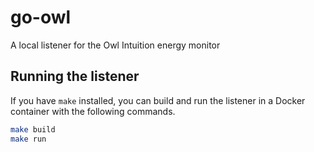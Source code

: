 # go-owl
A local listener for the Owl Intuition energy monitor

## Running the listener

If you have `make` installed, you can build and run the listener in a Docker container with the following commands.

```bash
make build
make run
```
